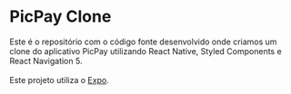 # PicPay Clone
Este é o repositório com o código fonte desenvolvido onde criamos um clone do aplicativo PicPay utilizando React Native, Styled Components e React Navigation 5.
</br>
</br>
Este projeto utiliza o [Expo](https://docs.expo.io/versions/latest/).
